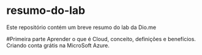 # resumo-do-lab
Este repositório contém um breve resumo do lab da Dio.me

#Primeira parte
Aprender o que é Cloud, conceito, definições e benefícios.
Criando conta grátis na MicroSoft Azure.
